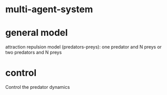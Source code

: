 # multi-agent-system
# general model
attraction repulsion model (predators-preys): one predator and N preys or two predators and N preys
# control
Control the predator dynamics
